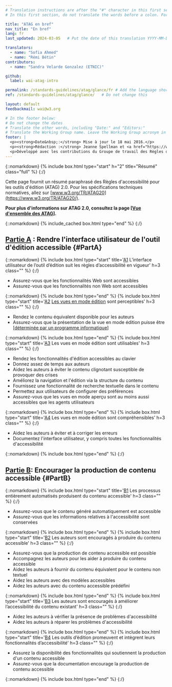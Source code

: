 ```yaml
---
# Translation instructions are after the "#" character in this first section. They are comments that do not show up in the web page. You do not need to translate the instructions after "#".
# In this first section, do not translate the words before a colon. For example, do not translate "title:". Do translate the text after "title:"

title: "ATAG en bref"
nav_title: "En bref"
lang: fr
last_updated: 2024-03-05   # Put the date of this translation YYYY-MM-DD (with month in the middle)

translators:
  - name: "Sofia Ahmed"
  - name: "Rémi Bétin"
contributors:
  - name: "Sandra Velarde Gonzalez (ETNIC)"

github:
  label: wai-atag-intro

permalink: /standards-guidelines/atag/glance/fr # Add the language shortcode to the end, with no slash at the end. For example /path/to/file/fr
ref: /standards-guidelines/atag/glance/   # Do not change this

layout: default
feedbackmail: wai@w3.org

# In the footer below:
# Do not change the dates
# Translate the other words, including "Date:" and "Editors:"
# Translate the Working Group name. Leave the Working Group acronym in English.
footer: |
  <p><strong>Date&nbsp;:</strong> Mise à jour le 18 mai 2016.</p>
  <p><strong>Rédaction :</strong> Jeanne Spellman et <a href="https://www.w3.org/People/shawn">Shawn Lawton Henry</a>.</p>
  <p>Développé avec les contributions du Groupe de travail des Règles d'accessibilité pour les outils d'édition (<a href="https://www.w3.org/WAI/AU/">AUWG</a>).</p>
---
```


{::nomarkdown}
{% include box.html type="start" h="2" title="Résumé" class="full" %}
{:/}

Cette page fournit un résumé paraphrasé des Règles d'accessibilité pour les outils d'édition (ATAG) 2.0. Pour les spécifications techniques normatives, allez sur [www.w3.org/TR/ATAG20](https://www.w3.org/TR/ATAG20/).

**Pour plus d'informations sur ATAG 2.0, consultez la page [[Vue d'ensemble des ATAG]](/standards-guidelines/atag/).**

{::nomarkdown}
{% include_cached box.html type="end" %}
{:/}


## [Partie A](https://www.w3.org/TR/ATAG20/#part_a)&nbsp;: Rendre l'interface utilisateur de l'outil d'édition accessible {#PartA}

{::nomarkdown}
{% include box.html type="start" title='<a href="https://www.w3.org/TR/ATAG20/#principle_a1">A1</a> L’interface utilisateur de l’outil d’édition suit les règles d’accessibilité en vigueur' h=3 class="" %}
{:/}

-   Assurez-vous que les fonctionnalités Web sont accessibles
-   Assurez-vous que les fonctionnalités non Web sont accessibles

{::nomarkdown}
{% include box.html type="end" %}
{% include box.html type="start" title='<a href="https://www.w3.org/TR/ATAG20/#principle_a2">A2</a> <a href="https://www.w3.org/TR/ATAG20/#def-Editing-View">Les vues en mode édition</a> sont perceptibles' h=3 class="" %}
{:/}

-   Rendez le contenu équivalent disponible pour les auteurs
-   Assurez-vous que la présentation de la vue en mode édition puisse être [[déterminée par un programme informatique](https://www.w3.org/TR/ATAG20/#def-Programmatically-Determined)]

{::nomarkdown}
{% include box.html type="end" %}
{% include box.html type="start" title='<a href="https://www.w3.org/TR/ATAG20/#principle_a3">A3</a> Les vues en mode édition sont utilisables' h=3 class="" %}
{:/}

-   Rendez les fonctionnalités d'édition accessibles au clavier
-   Donnez assez de temps aux auteurs
-   Aidez les auteurs à éviter le contenu clignotant susceptible de provoquer des crises
-   Améliorez la navigation et l'édition via la structure du contenu
-   Fournissez une fonctionnalité de recherche textuelle dans le contenu
-   Permettez aux utilisateurs de configurer des préférences
-   Assurez-vous que les vues en mode aperçu sont au moins aussi accessibles que les agents utilisateurs

{::nomarkdown}
{% include box.html type="end" %}
{% include box.html type="start" title='<a href="https://www.w3.org/TR/ATAG20/#principle_a4">A4</a> Les vues en mode édition sont compréhensibles' h=3 class="" %}
{:/}

-   Aidez les auteurs à éviter et à corriger les erreurs
-   Documentez l'interface utilisateur, y compris toutes les fonctionnalités d'accessibilité

{::nomarkdown}
{% include box.html type="end" %}
{:/}

## [Partie B](https://www.w3.org/TR/ATAG20/#part_b): Encourager la production de contenu accessible {#PartB}

{::nomarkdown}
{% include box.html type="start" title='<a href="https://www.w3.org/TR/ATAG20/#principle_b1">B1</a> Les processus entièrement automatisés produisent du contenu accessible' h=3 class="" %}
{:/}

-   Assurez-vous que le contenu généré automatiquement est accessible
-   Assurez-vous que les informations relatives à l'accessibilité sont conservées

{::nomarkdown}
{% include box.html type="end" %}
{% include box.html type="start" title='<a href="https://www.w3.org/TR/ATAG20/#principle_b2">B2</a> Les auteurs sont encouragés à produire du contenu accessible' h=3 class="" %}
{:/}

-   Assurez-vous que la production de contenu accessible est possible
-   Accompagnez les auteurs pour les aider à produire du contenu accessible
-   Aidez les auteurs à fournir du contenu équivalent pour le contenu non textuel
-   Aidez les auteurs avec des modèles accessibles
-   Aidez les auteurs avec du contenu accessible prédéfini

{::nomarkdown}
{% include box.html type="end" %}
{% include box.html type="start" title='<a href="https://www.w3.org/TR/ATAG20/#principle_b3">B3</a> Les auteurs sont encouragés à améliorer l’accessibilité du contenu existant' h=3 class="" %}
{:/}

-   Aidez les auteurs à vérifier la présence de problèmes d'accessibilité
-   Aidez les auteurs à réparer les problèmes d'accessibilité

{::nomarkdown}
{% include box.html type="end" %}
{% include box.html type="start" title='<a href="https://www.w3.org/TR/ATAG20/#principle_b4">B4</a> Les outils d’édition promeuvent et intègrent leurs fonctionnalités d’accessibilité' h=3 class="" %}
{:/}

-   Assurez la disponibilité des fonctionnalités qui soutiennent la production d'un contenu accessible
-   Assurez-vous que la documentation encourage la production de contenu accessible

{::nomarkdown}
{% include box.html type="end" %}
{:/}
